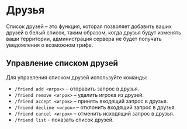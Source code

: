 # Друзья

Список друзей – это функция, которая позволяет добавить ваших друзей в белый список, таким образом, когда друзья будут изменять ваши территории, администрация сервера не будет получать уведомления о возможном грифе.

## Управление списком друзей

Для управления списком друзей используйте команды:

- `/friend add <игрок>` – отправить запрос в друзья.
- `/friend remove <игрок>` – удалить игрока из друзей.
- `/friend accept <игрок>` – принять входящий запрос в друзья.
- `/friend decline <игрок>` – отклонить входящий запрос в друзья.
- `/friend cancel <игрок>` – отменить исходящий запрос в друзья.
- `/friend list` – показать список друзей.

